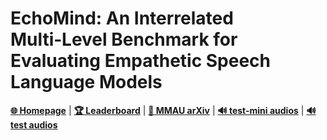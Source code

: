 <!-- <p align="center">
  <img src="figure/Logo.png" alt="BAGEL" width="200"/>
</p> -->


# EchoMind: An Interrelated Multi‑Level Benchmark for Evaluating Empathetic Speech Language Models
[**🌐 Homepage**](https://sakshi113.github.io/mmau_homepage/) | [**🏆 Leaderboard**](https://sakshi113.github.io/mmau_homepage/#leaderboard-v15-parsed) | [**📖 MMAU arXiv**](https://arxiv.org/pdf/2410.19168) | [**🔊 test-mini audios**](https://drive.google.com/file/d/1fERNIyTa0HWry6iIG1X-1ACPlUlhlRWA/view?usp=sharing) | [**🔊 test audios**](https://drive.google.com/file/d/1XqkRupC723zAeyDn4dYniqNv4uO-8rEg/view?usp=sharing)
  
